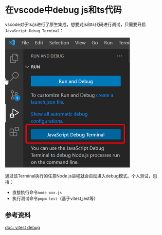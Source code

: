# 在vscode中debug js和ts代码

vscode对于ts/js进行了原生集成，想要对js和ts代码进行调试，只需要开启`JavaScript Debug Terminal`：

![](_images/Pasted%20image%2020240124012835.png)

通过该Terminal执行的任意Node.js进程就会自动进入debug模式。个人测试，包括：

- 直接执行命令`node xxx.js`
- 执行测试命令`pnpm test`（基于vitest,jest等）

## 参考资料

[doc: vitest debug](https://vitest.dev/guide/debugging#vs-code)
